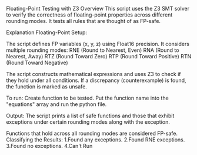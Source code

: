 Floating-Point Testing with Z3
Overview
This script uses the Z3 SMT solver to verify the correctness of floating-point properties across different rounding modes. It tests all rules that are thought of as FP-safe. 

Explanation
Floating-Point Setup:

The script defines FP variables (x, y, z) using Float16 precision.
It considers multiple rounding modes:
RNE (Round to Nearest, Even)
RNA (Round to Nearest, Away)
RTZ (Round Toward Zero)
RTP (Round Toward Positive)
RTN (Round Toward Negative)

The script constructs mathematical expressions and uses Z3 to check if they hold under all conditions.
If a discrepancy (counterexample) is found, the function is marked as unsafe.

To run:
Create function to be tested. 
Put the function name into the "equations" array and run the python file.

Output:
The script prints a list of safe functions and those that exhibit exceptions under certain rounding modes along with the exception.

Functions that hold across all rounding modes are considered FP-safe.
Classifying the Results:
1.Found any exceptions.
2.Found RNE exceptions.
3.Found no exceptions.
4.Can't Run
